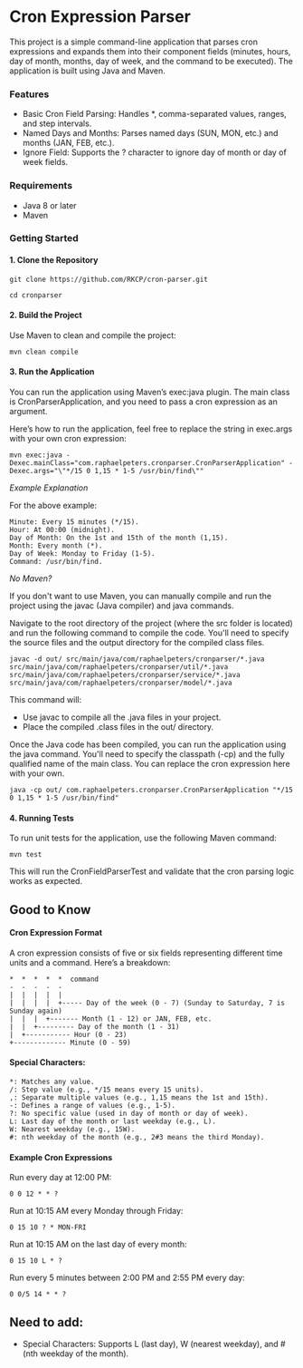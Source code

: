 # Cron Expression Parser

This project is a simple command-line application that parses cron expressions and expands them into their component 
fields (minutes, hours, day of month, months, day of week, and the command to be executed). 
The application is built using Java and Maven.

### Features
- Basic Cron Field Parsing: Handles *, comma-separated values, ranges, and step intervals.
- Named Days and Months: Parses named days (SUN, MON, etc.) and months (JAN, FEB, etc.).
- Ignore Field: Supports the ? character to ignore day of month or day of week fields.

### Requirements
- Java 8 or later
- Maven

### Getting Started

#### 1. Clone the Repository

`git clone https://github.com/RKCP/cron-parser.git`

`cd cronparser`

#### 2. Build the Project

Use Maven to clean and compile the project:

`mvn clean compile`

#### 3. Run the Application

You can run the application using Maven’s exec:java plugin. 
The main class is CronParserApplication, and you need to pass a cron expression as an argument.

Here’s how to run the application, feel free to replace the string in exec.args with your own cron expression:

    mvn exec:java -Dexec.mainClass="com.raphaelpeters.cronparser.CronParserApplication" -Dexec.args="\"*/15 0 1,15 * 1-5 /usr/bin/find\""

*Example Explanation*

For the above example:

    Minute: Every 15 minutes (*/15).
    Hour: At 00:00 (midnight).
    Day of Month: On the 1st and 15th of the month (1,15).
    Month: Every month (*).
    Day of Week: Monday to Friday (1-5).
    Command: /usr/bin/find.

*No Maven?*

If you don't want to use Maven, you can manually compile and run the project using the javac (Java compiler) 
and java commands.

Navigate to the root directory of the project (where the src folder is located) and run the following command to compile the code. 
You'll need to specify the source files and the output directory for the compiled class files.

    javac -d out/ src/main/java/com/raphaelpeters/cronparser/*.java src/main/java/com/raphaelpeters/cronparser/util/*.java src/main/java/com/raphaelpeters/cronparser/service/*.java src/main/java/com/raphaelpeters/cronparser/model/*.java

This command will:
- Use javac to compile all the .java files in your project.
- Place the compiled .class files in the out/ directory.

Once the Java code has been compiled, you can run the application using the java command. You'll need to specify the classpath 
(-cp) and the fully qualified name of the main class. You can replace the cron expression here with your own.

    java -cp out/ com.raphaelpeters.cronparser.CronParserApplication "*/15 0 1,15 * 1-5 /usr/bin/find"


#### 4. Running Tests

To run unit tests for the application, use the following Maven command:

`mvn test`

This will run the CronFieldParserTest and validate that the cron parsing logic works as expected.

## Good to Know
#### Cron Expression Format

A cron expression consists of five or six fields representing different time units and a command. Here’s a breakdown:

    *  *  *  *  *  command
    -  -  -  -  -
    |  |  |  |  |
    |  |  |  |  +----- Day of the week (0 - 7) (Sunday to Saturday, 7 is Sunday again)
    |  |  |  +------- Month (1 - 12) or JAN, FEB, etc.
    |  |  +--------- Day of the month (1 - 31)
    |  +----------- Hour (0 - 23)
    +------------- Minute (0 - 59)

#### Special Characters:

    *: Matches any value.
    /: Step value (e.g., */15 means every 15 units).
    ,: Separate multiple values (e.g., 1,15 means the 1st and 15th).
    -: Defines a range of values (e.g., 1-5).
    ?: No specific value (used in day of month or day of week).
    L: Last day of the month or last weekday (e.g., L).
    W: Nearest weekday (e.g., 15W).
    #: nth weekday of the month (e.g., 2#3 means the third Monday).

#### Example Cron Expressions

Run every day at 12:00 PM:

    0 0 12 * * ?

Run at 10:15 AM every Monday through Friday:

    0 15 10 ? * MON-FRI

Run at 10:15 AM on the last day of every month:

    0 15 10 L * ?

Run every 5 minutes between 2:00 PM and 2:55 PM every day:

    0 0/5 14 * * ?

## Need to add:
- Special Characters: Supports L (last day), W (nearest weekday), and # (nth weekday of the month).